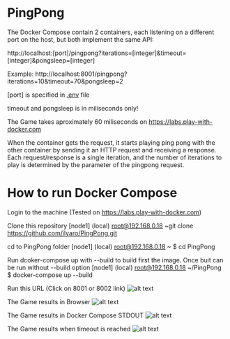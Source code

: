 # PingPong
The Docker Compose contain 2 containers, each listening on a different port on the host, but both implement the same API:

http://localhost:[port]/pingpong?iterations=[integer]&timeout=[integer]&pongsleep=[integer]

Example: http://localhost:8001/pingpong?iterations=10&timeout=70&pongsleep=2

[port] is specified in [.env](.env) file

timeout and pongsleep is in miliseconds only!

The Game takes aproximately 60 miliseconds on https://labs.play-with-docker.com

When the container gets the request, it starts playing ping pong with the other container by sending it an HTTP request
and receiving a response. Each request/response is a single iteration, and the number of iterations to play is determined
by the parameter of the pingpong request.


# How to run Docker Compose
Login to the machine (Tested on https://labs.play-with-docker.com)

Clone this repository
[node1] (local) root@192.168.0.18 ~git clone https://github.com/ilyaro/PingPong.git

cd to PingPong folder
[node1] (local) root@192.168.0.18 ~
$ cd PingPong

Run dcoker-compose up with --build to build first the image. Once buit can be run without --build option
[node1] (local) root@192.168.0.18 ~/PingPong
$ docker-compose up --build

Run this URL (Click on 8001 or 8002 link)
![alt text](https://user-images.githubusercontent.com/40502115/97773120-cff45b00-1b55-11eb-8b19-f399844a5406.png)

The Game results in Browser
![alt text](https://user-images.githubusercontent.com/40502115/97773511-0384b480-1b59-11eb-932c-573f08751031.png)

The Game results in Docker Compose STDOUT
![alt text](https://user-images.githubusercontent.com/40502115/97773453-6f1a5200-1b58-11eb-8ce4-1f8c1a889415.png)

The Game results when timeout is reached
![alt text](https://user-images.githubusercontent.com/40502115/97774617-1ea7f200-1b62-11eb-9f40-8c836c7e8797.png)
